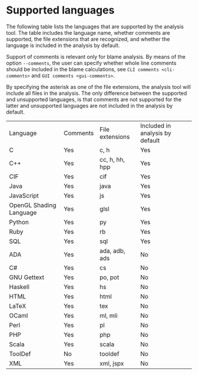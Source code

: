 # Supported languages

The following table lists the languages that are supported by the analysis tool. The table includes the language name, whether comments are supported, the file extensions that are recognized, and whether the language is included in the analysis by default.

Support of comments is relevant only for blame analysis. By means of the option `--comments`, the user can specify whether whole line comments should be included in the blame calculations, see `CLI comments <cli-comments>` and `GUI comments <gui-comments>`.

By specifying the asterisk as one of the file extensions, the analysis tool will include all files in the analysis. The only difference between the supported and unsupported languages, is that comments are not supported for the latter and unsupported languages are not included in the analysis by default.

|  |  |  |  |
|----|----|----|----|
| Language | Comments | File extensions | Included in analysis by default |
| C | Yes | c, h | Yes |
| C++ | Yes | cc, h, hh, hpp | Yes |
| CIF | Yes | cif | Yes |
| Java | Yes | java | Yes |
| JavaScript | Yes | js | Yes |
| OpenGL Shading Language | Yes | glsl | Yes |
| Python | Yes | py | Yes |
| Ruby | Yes | rb | Yes |
| SQL | Yes | sql | Yes |
| ADA | Yes | ada, adb, ads | No |
| C# | Yes | cs | No |
| GNU Gettext | Yes | po, pot | No |
| Haskell | Yes | hs | No |
| HTML | Yes | html | No |
| LaTeX | Yes | tex | No |
| OCaml | Yes | ml, mli | No |
| Perl | Yes | pl | No |
| PHP | Yes | php | No |
| Scala | Yes | scala | No |
| ToolDef | No | tooldef | No |
| XML | Yes | xml, jspx | No |
